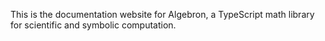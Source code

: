 This is the documentation website for Algebron, a TypeScript math library for scientific and symbolic computation.